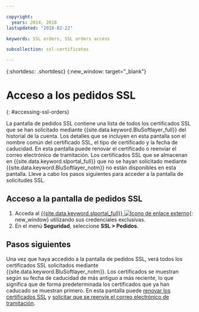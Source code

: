 ```yaml
---

copyright:
  years: 2014, 2018
lastupdated: "2018-02-22"

keywords: SSL orders, SSL orders access

subcollection: ssl-certificates

---
```


{:shortdesc: .shortdesc}
{:new_window: target="_blank"}

# Acceso a los pedidos SSL
{: #accessing-ssl-orders}

La pantalla de pedidos SSL contiene una lista de todos los certificados SSL que se han solicitado mediante {{site.data.keyword.BluSoftlayer_full}} del historial de la cuenta. Los detalles que se incluyen en esta pantalla son el nombre común del certificado SSL, el tipo de certificado y la fecha de caducidad. En esta pantalla puede renovar el certificado o reenviar el correo electrónico de tramitación. Los certificados SSL que se almacenan en {{site.data.keyword.slportal_full}} que no se hayan solicitado mediante {{site.data.keyword.BluSoftlayer_notm}} no están disponibles en esta pantalla. Lleve a cabo los pasos siguientes para acceder a la pantalla de solicitudes SSL.

## Acceso a la pantalla de pedidos SSL

1. Acceda al [{{site.data.keyword.slportal_full}} ![Icono de enlace externo](../../icons/launch-glyph.svg "Icono de enlace externo")](https://control.softlayer.com/){: new_window} utilizando sus credenciales exclusivas.
2. En el menú **Seguridad**, seleccione **SSL > Pedidos**.

## Pasos siguientes

Una vez que haya accedido a la pantalla de pedidos SSL, verá todos los certificados SSL solicitados mediante {{site.data.keyword.BluSoftlayer_notm}}. Los certificados se muestran según su fecha de caducidad de más antiguo a más reciente, lo que significa que de forma predeterminada los certificados que ya han caducado se muestran primero. En esta pantalla puede [renovar los certificados SSL](/docs/infrastructure/ssl-certificates?topic=ssl-certificates-renewing-ssl-certificates) y [solicitar que se reenvíe el correo electrónico de tramitación](/docs/infrastructure/ssl-certificates?topic=ssl-certificates-requesting-an-ssl-certificate-fulfillment-email).
